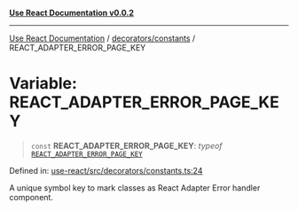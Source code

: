 [**Use React Documentation v0.0.2**](../../../README.md)

***

[Use React Documentation](../../../modules.md) / [decorators/constants](../README.md) / REACT\_ADAPTER\_ERROR\_PAGE\_KEY

# Variable: REACT\_ADAPTER\_ERROR\_PAGE\_KEY

> `const` **REACT\_ADAPTER\_ERROR\_PAGE\_KEY**: *typeof* [`REACT_ADAPTER_ERROR_PAGE_KEY`](REACT_ADAPTER_ERROR_PAGE_KEY.md)

Defined in: [use-react/src/decorators/constants.ts:24](https://github.com/stonemjs/use-react/blob/0635de04acc6b3a5c28dcf07d1e12a39a8b5e0b9/src/decorators/constants.ts#L24)

A unique symbol key to mark classes as React Adapter Error handler component.

